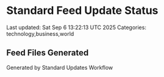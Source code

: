 # Standard Feed Update Status
Last updated: Sat Sep  6 13:22:13 UTC 2025
Categories: technology,business,world

## Feed Files Generated

Generated by Standard Updates Workflow
